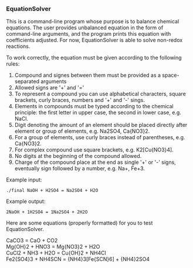 ### EquationSolver

This is a command-line program whose purpose is to balance chemical equations. The user provides unbalanced equation in the form of command-line arguments, and
the program prints this equation with coefficients adjusted. For now, EquationSolver is able to solve non-redox reactions.

To work correctly, the equation must be given according to the following rules:
1. Compound and signes between them must be provided as a space-separated arguments
2. Allowed signs are '+' and '='
3. To represent a compound you can use alphabetical characters, square brackets, curly braces, numbers and '+' and '-' sings.
4. Elements in compounds must be typed according to the chemical principle: the first letter in upper case, the second in lower case, e.g. NaCl.
5. Digit denoting the amount of an element should be placed directly after element or group of elements, e.g. Na2SO4, Ca{NO3}2.
6. For a group of elements, use curly braces instead of parentheses, e.g. Ca{NO3}2.
7. For complex compound use square brackets, e.g. K2[Cu{NO3}4].
8. No digits at the beginning of the compound allowed.
9. Charge of the compound place at the end as single '+' or '-' signs, eventually sign followed by a number, e.g. Na+, Fe+3.

Example input:
```
./final NaOH + H2SO4 = Na2SO4 + H2O
```
Example output:
```
2NaOH + 1H2SO4 = 1Na2SO4 + 2H2O
```

Here are some equations (properly formatted) for you to test EquationSolver.

CaCO3 = CaO + CO2  
Mg{OH}2 + HNO3 = Mg{NO3}2 + H2O  
CuCl2 + NH3 + H2O = Cu{OH}2 + NH4Cl  
Fe2{SO4}3 + NH4SCN = {NH4}3[Fe{SCN}6] + {NH4}2SO4  

